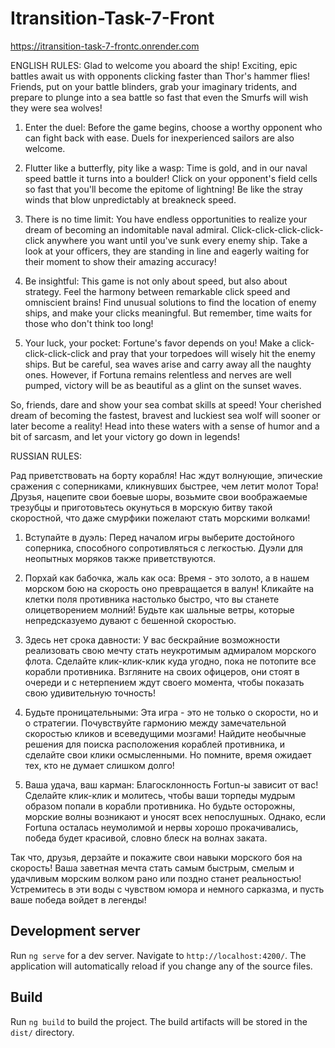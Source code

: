 # Itransition-Task-7-Front

<https://itransition-task-7-frontc.onrender.com>

ENGLISH RULES:
Glad to welcome you aboard the ship! Exciting, epic battles await us with opponents clicking faster than
Thor's hammer flies! Friends, put on your battle blinders, grab your imaginary tridents, and prepare to
plunge into a sea battle so fast that even the Smurfs will wish they were sea wolves!

1. Enter the duel: Before the game begins, choose a worthy opponent who can fight back with ease. Duels
for inexperienced sailors are also welcome.

2. Flutter like a butterfly, pity like a wasp: Time is gold, and in our naval speed battle it turns into a
boulder! Click on your opponent's field cells so fast that you'll become the epitome of lightning! Be like
the stray winds that blow unpredictably at breakneck speed.

3. There is no time limit: You have endless opportunities to realize your dream of becoming an indomitable
naval admiral. Click-click-click-click-click anywhere you want until you've sunk every enemy ship. Take a
look at your officers, they are standing in line and eagerly waiting for their moment to show their
amazing accuracy!

4. Be insightful: This game is not only about speed, but also about strategy. Feel the harmony between
remarkable click speed and omniscient brains! Find unusual solutions to find the location of enemy ships,
and make your clicks meaningful. But remember, time waits for those who don't think too long!

5. Your luck, your pocket: Fortune's favor depends on you! Make a click-click-click-click and pray that
your torpedoes will wisely hit the enemy ships. But be careful, sea waves arise and carry away all the naughty
ones. However, if Fortuna remains relentless and nerves are well pumped, victory will be as beautiful as a
glint on the sunset waves.

So, friends, dare and show your sea combat skills at speed! Your cherished dream of becoming the fastest,
bravest and luckiest sea wolf will sooner or later become a reality! Head into these waters with a sense
of humor and a bit of sarcasm, and let your victory go down in legends!

RUSSIAN RULES:

Рад приветствовать на борту корабля! Нас ждут волнующие, эпические сражения с соперниками, кликнувших быстрее, чем летит молот Тора! Друзья, нацепите свои боевые шоры, возьмите свои воображаемые трезубцы и приготовьтесь окунуться в морскую битву такой скоростной, что даже смурфики пожелают стать морскими волками!

1. Вступайте в дуэль: Перед началом игры выберите достойного соперника, способного сопротивляться с легкостью. Дуэли для неопытных моряков также приветствуются.

2. Порхай как бабочка, жаль как оса: Время - это золото, а в нашем морском бою на скорость оно превращается в валун! Кликайте на клетки поля противника настолько быстро, что вы станете олицетворением молний! Будьте как шальные ветры, которые непредсказуемо дувают с бешенной скоростью.

3. Здесь нет срока давности: У вас бескрайние возможности реализовать свою мечту стать неукротимым адмиралом морского флота. Сделайте клик-клик-клик куда угодно, пока не потопите все корабли противника. Взгляните на своих офицеров, они стоят в очереди и с нетерпением ждут своего момента, чтобы показать свою удивительную точность!

4. Будьте проницательными: Эта игра - это не только о скорости, но и о стратегии. Почувствуйте гармонию между замечательной скоростью кликов и всеведущими мозгами! Найдите необычные решения для поиска расположения кораблей противника, и сделайте свои клики осмысленными. Но помните, время ожидает тех, кто не думает слишком долго!

5. Ваша удача, ваш карман: Благосклонность Fortun-ы зависит от вас! Сделайте клик-клик и молитесь, чтобы ваши торпеды мудрым образом попали в корабли противника. Но будьте осторожны, морские волны возникают и уносят всех непослушных. Однако, если Fortuna осталась неумолимой и нервы хорошо прокачивались, победа будет красивой, словно блеск на волнах заката.

Так что, друзья, дерзайте и покажите свои навыки морского боя на скорость! Ваша заветная мечта стать самым быстрым, смелым и удачливым морским волком рано или поздно станет реальностью! Устремитесь в эти воды с чувством юмора и немного сарказма, и пусть ваше победа войдет в легенды!

## Development server

Run `ng serve` for a dev server. Navigate to `http://localhost:4200/`. The application will automatically reload if you change any of the source files.

## Build

Run `ng build` to build the project. The build artifacts will be stored in the `dist/` directory.
